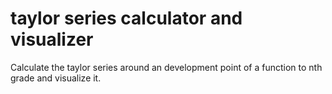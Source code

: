# taylor series calculator and visualizer
Calculate the taylor series around an development point of a function to nth grade and visualize it.
